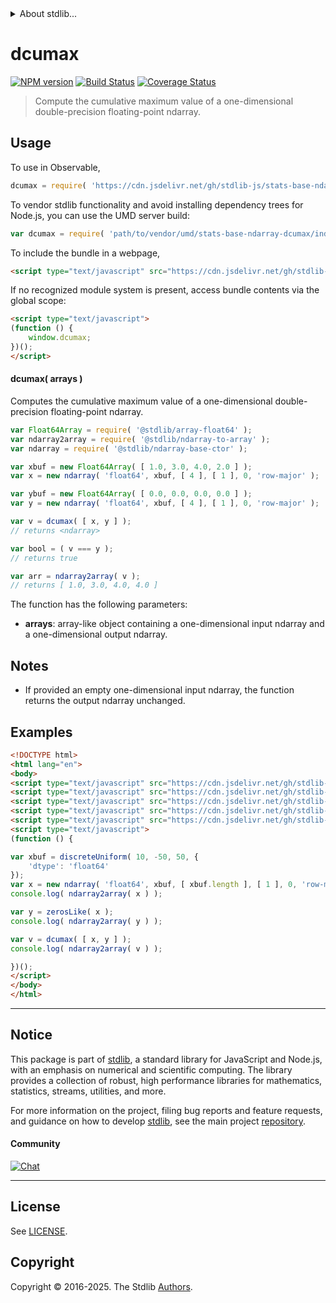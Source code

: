 <!--

@license Apache-2.0

Copyright (c) 2025 The Stdlib Authors.

Licensed under the Apache License, Version 2.0 (the "License");
you may not use this file except in compliance with the License.
You may obtain a copy of the License at

   http://www.apache.org/licenses/LICENSE-2.0

Unless required by applicable law or agreed to in writing, software
distributed under the License is distributed on an "AS IS" BASIS,
WITHOUT WARRANTIES OR CONDITIONS OF ANY KIND, either express or implied.
See the License for the specific language governing permissions and
limitations under the License.

-->


<details>
  <summary>
    About stdlib...
  </summary>
  <p>We believe in a future in which the web is a preferred environment for numerical computation. To help realize this future, we've built stdlib. stdlib is a standard library, with an emphasis on numerical and scientific computation, written in JavaScript (and C) for execution in browsers and in Node.js.</p>
  <p>The library is fully decomposable, being architected in such a way that you can swap out and mix and match APIs and functionality to cater to your exact preferences and use cases.</p>
  <p>When you use stdlib, you can be absolutely certain that you are using the most thorough, rigorous, well-written, studied, documented, tested, measured, and high-quality code out there.</p>
  <p>To join us in bringing numerical computing to the web, get started by checking us out on <a href="https://github.com/stdlib-js/stdlib">GitHub</a>, and please consider <a href="https://opencollective.com/stdlib">financially supporting stdlib</a>. We greatly appreciate your continued support!</p>
</details>

# dcumax

[![NPM version][npm-image]][npm-url] [![Build Status][test-image]][test-url] [![Coverage Status][coverage-image]][coverage-url] <!-- [![dependencies][dependencies-image]][dependencies-url] -->

> Compute the cumulative maximum value of a one-dimensional double-precision floating-point ndarray.

<section class="intro">

</section>

<!-- /.intro -->



<section class="usage">

## Usage

To use in Observable,

```javascript
dcumax = require( 'https://cdn.jsdelivr.net/gh/stdlib-js/stats-base-ndarray-dcumax@umd/browser.js' )
```

To vendor stdlib functionality and avoid installing dependency trees for Node.js, you can use the UMD server build:

```javascript
var dcumax = require( 'path/to/vendor/umd/stats-base-ndarray-dcumax/index.js' )
```

To include the bundle in a webpage,

```html
<script type="text/javascript" src="https://cdn.jsdelivr.net/gh/stdlib-js/stats-base-ndarray-dcumax@umd/browser.js"></script>
```

If no recognized module system is present, access bundle contents via the global scope:

```html
<script type="text/javascript">
(function () {
    window.dcumax;
})();
</script>
```

#### dcumax( arrays )

Computes the cumulative maximum value of a one-dimensional double-precision floating-point ndarray.

```javascript
var Float64Array = require( '@stdlib/array-float64' );
var ndarray2array = require( '@stdlib/ndarray-to-array' );
var ndarray = require( '@stdlib/ndarray-base-ctor' );

var xbuf = new Float64Array( [ 1.0, 3.0, 4.0, 2.0 ] );
var x = new ndarray( 'float64', xbuf, [ 4 ], [ 1 ], 0, 'row-major' );

var ybuf = new Float64Array( [ 0.0, 0.0, 0.0, 0.0 ] );
var y = new ndarray( 'float64', xbuf, [ 4 ], [ 1 ], 0, 'row-major' );

var v = dcumax( [ x, y ] );
// returns <ndarray>

var bool = ( v === y );
// returns true

var arr = ndarray2array( v );
// returns [ 1.0, 3.0, 4.0, 4.0 ]
```

The function has the following parameters:

-   **arrays**: array-like object containing a one-dimensional input ndarray and a one-dimensional output ndarray.

</section>

<!-- /.usage -->

<section class="notes">

## Notes

-   If provided an empty one-dimensional input ndarray, the function returns the output ndarray unchanged.

</section>

<!-- /.notes -->

<section class="examples">

## Examples

<!-- eslint no-undef: "error" -->

```html
<!DOCTYPE html>
<html lang="en">
<body>
<script type="text/javascript" src="https://cdn.jsdelivr.net/gh/stdlib-js/random-array-discrete-uniform@umd/browser.js"></script>
<script type="text/javascript" src="https://cdn.jsdelivr.net/gh/stdlib-js/ndarray-base-ctor@umd/browser.js"></script>
<script type="text/javascript" src="https://cdn.jsdelivr.net/gh/stdlib-js/ndarray-zeros-like@umd/browser.js"></script>
<script type="text/javascript" src="https://cdn.jsdelivr.net/gh/stdlib-js/ndarray-to-array@umd/browser.js"></script>
<script type="text/javascript" src="https://cdn.jsdelivr.net/gh/stdlib-js/stats-base-ndarray-dcumax@umd/browser.js"></script>
<script type="text/javascript">
(function () {

var xbuf = discreteUniform( 10, -50, 50, {
    'dtype': 'float64'
});
var x = new ndarray( 'float64', xbuf, [ xbuf.length ], [ 1 ], 0, 'row-major' );
console.log( ndarray2array( x ) );

var y = zerosLike( x );
console.log( ndarray2array( y ) );

var v = dcumax( [ x, y ] );
console.log( ndarray2array( v ) );

})();
</script>
</body>
</html>
```

</section>

<!-- /.examples -->

<!-- Section for related `stdlib` packages. Do not manually edit this section, as it is automatically populated. -->

<section class="related">

</section>

<!-- /.related -->

<!-- Section for all links. Make sure to keep an empty line after the `section` element and another before the `/section` close. -->


<section class="main-repo" >

* * *

## Notice

This package is part of [stdlib][stdlib], a standard library for JavaScript and Node.js, with an emphasis on numerical and scientific computing. The library provides a collection of robust, high performance libraries for mathematics, statistics, streams, utilities, and more.

For more information on the project, filing bug reports and feature requests, and guidance on how to develop [stdlib][stdlib], see the main project [repository][stdlib].

#### Community

[![Chat][chat-image]][chat-url]

---

## License

See [LICENSE][stdlib-license].


## Copyright

Copyright &copy; 2016-2025. The Stdlib [Authors][stdlib-authors].

</section>

<!-- /.stdlib -->

<!-- Section for all links. Make sure to keep an empty line after the `section` element and another before the `/section` close. -->

<section class="links">

[npm-image]: http://img.shields.io/npm/v/@stdlib/stats-base-ndarray-dcumax.svg
[npm-url]: https://npmjs.org/package/@stdlib/stats-base-ndarray-dcumax

[test-image]: https://github.com/stdlib-js/stats-base-ndarray-dcumax/actions/workflows/test.yml/badge.svg?branch=main
[test-url]: https://github.com/stdlib-js/stats-base-ndarray-dcumax/actions/workflows/test.yml?query=branch:main

[coverage-image]: https://img.shields.io/codecov/c/github/stdlib-js/stats-base-ndarray-dcumax/main.svg
[coverage-url]: https://codecov.io/github/stdlib-js/stats-base-ndarray-dcumax?branch=main

<!--

[dependencies-image]: https://img.shields.io/david/stdlib-js/stats-base-ndarray-dcumax.svg
[dependencies-url]: https://david-dm.org/stdlib-js/stats-base-ndarray-dcumax/main

-->

[chat-image]: https://img.shields.io/gitter/room/stdlib-js/stdlib.svg
[chat-url]: https://app.gitter.im/#/room/#stdlib-js_stdlib:gitter.im

[stdlib]: https://github.com/stdlib-js/stdlib

[stdlib-authors]: https://github.com/stdlib-js/stdlib/graphs/contributors

[umd]: https://github.com/umdjs/umd
[es-module]: https://developer.mozilla.org/en-US/docs/Web/JavaScript/Guide/Modules

[deno-url]: https://github.com/stdlib-js/stats-base-ndarray-dcumax/tree/deno
[deno-readme]: https://github.com/stdlib-js/stats-base-ndarray-dcumax/blob/deno/README.md
[umd-url]: https://github.com/stdlib-js/stats-base-ndarray-dcumax/tree/umd
[umd-readme]: https://github.com/stdlib-js/stats-base-ndarray-dcumax/blob/umd/README.md
[esm-url]: https://github.com/stdlib-js/stats-base-ndarray-dcumax/tree/esm
[esm-readme]: https://github.com/stdlib-js/stats-base-ndarray-dcumax/blob/esm/README.md
[branches-url]: https://github.com/stdlib-js/stats-base-ndarray-dcumax/blob/main/branches.md

[stdlib-license]: https://raw.githubusercontent.com/stdlib-js/stats-base-ndarray-dcumax/main/LICENSE

</section>

<!-- /.links -->
